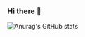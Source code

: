 ### Hi there 👋

![Anurag's GitHub stats](https://github-readme-stats.vercel.app/api?username=Joongjii&show_icons=true&theme=radical)

<!--
**Joongjii/Joongjii** is a ✨ _special_ ✨ repository because its `README.md` (this file) appears on your GitHub profile.

Here are some ideas to get you started:

- 🔭 I’m currently working on ...
- 🌱 I’m currently learning ...
- 👯 I’m looking to collaborate on ...
- 🤔 I’m looking for help with ...
- 💬 Ask me about ...
- 📫 How to reach me: ...
- 😄 Pronouns: ...
- ⚡ Fun fact: ...
-->
